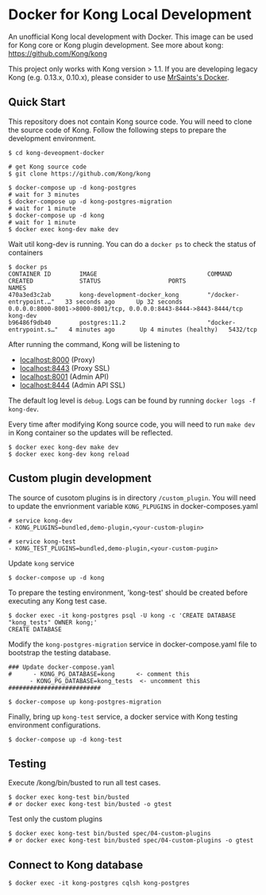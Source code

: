 # Docker for Kong Local Development
An unofficial Kong local development with Docker. This image can be used for Kong core or Kong plugin development.
See more about kong: https://github.com/Kong/kong

This project only works with Kong version > 1.1. If you are developing legacy Kong (e.g. 0.13.x, 0.10.x), please consider to use 
[MrSaints's Docker](https://github.com/MrSaints/docker-kong-dev).

## Quick Start
This repository does not contain Kong source code. You will need to clone the source code of Kong. Follow the following steps to prepare the development environment.
 ```shell
$ cd kong-deveopment-docker 
 
# get Kong source code
$ git clone https://github.com/Kong/kong

$ docker-compose up -d kong-postgres
# wait for 3 minutes
$ docker-compose up -d kong-postgres-migration
# wait for 1 minute
$ docker-compose up -d kong
# wait for 1 minute
$ docker exec kong-dev make dev
 ```

Wait util kong-dev is running. You can do a `docker ps` to check the status of containers
```shell
$ docker ps
CONTAINER ID        IMAGE                               COMMAND                  CREATED             STATUS                   PORTS                                                                NAMES
470a3ed3c2ab        kong-development-docker_kong        "/docker-entrypoint.…"   33 seconds ago      Up 32 seconds            0.0.0.0:8000-8001->8000-8001/tcp, 0.0.0.0:8443-8444->8443-8444/tcp   kong-dev
b96486f9db40        postgres:11.2                       "docker-entrypoint.s…"   4 minutes ago       Up 4 minutes (healthy)   5432/tcp
```

After running the command, Kong will be listening to 
- [localhost:8000](http://localhost:8000) (Proxy)
- [localhost:8443](https://localhost:8443) (Proxy SSL)
- [localhost:8001](http://localhost:8001) (Admin API)
- [localhost:8444](https://localhost:8444) (Admin API SSL)

The default log level is `debug`. Logs can be found by running `docker logs -f kong-dev`.

Every time after modifying Kong source code, you will need to run `make dev` in Kong container so the updates will be reflected.
```shell
$ docker exec kong-dev make dev
$ docker exec kong-dev kong reload
```
## Custom plugin development
The source of cusotom plugins is in directory `/custom_plugin`. You will need to update the envrionment variable `KONG_PLPUGINS` in docker-composes.yaml
```shell
# service kong-dev
- KONG_PLUGINS=bundled,demo-plugin,<your-custom-plugin>

# service kong-test
- KONG_TEST_PLUGINS=bundled,demo-plugin,<your-custom-pugin>
```

Update `kong` service
```shell
$ docker-compose up -d kong
```

To prepare the testing environment, 'kong-test' should be created before executing any Kong test case.
```shelll
$ docker exec -it kong-postgres psql -U kong -c 'CREATE DATABASE "kong_tests" OWNER kong;'
CREATE DATABASE
```

Modify the `kong-postgres-migration` service in docker-compose.yaml file to bootstrap the testing database.
```shell
### Update docker-compose.yaml
#      - KONG_PG_DATABASE=kong      <- comment this
      - KONG_PG_DATABASE=kong_tests  <- uncomment this
########################## 
```
```shell
$ docker-compose up kong-postgres-migration
```

Finally, bring up `kong-test` service, a docker service with Kong testing environment configurations.
```shell
$ docker-compose up -d kong-test
```
## Testing
Execute /kong/bin/busted to run all test cases.
```shell
$ docker exec kong-test bin/busted
# or docker exec kong-test bin/busted -o gtest
```

Test only the custom plugins
```shell
$ docker exec kong-test bin/busted spec/04-custom-plugins
# or docker exec kong-test bin/busted spec/04-custom-plugins -o gtest
```

## Connect to Kong database
```shell
$ docker exec -it kong-postgres cqlsh kong-postgres
```